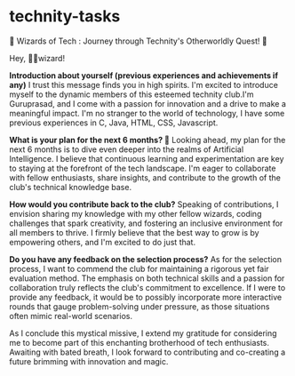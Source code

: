 # technity-tasks
🎩 Wizards of Tech : Journey through Technity's Otherworldly Quest! 🌟

Hey, 🧙‍♂️wizard!

**Introduction about yourself (previous experiences and achievements if any)**
	I trust this message finds you in high spirits. I'm excited to introduce myself to the dynamic members of this esteemed technity club.I'm Guruprasad, and I come with a passion for innovation and a drive to make a meaningful impact. I'm no stranger to the world of technology, I have some previous experiences in C, Java, HTML, CSS, Javascript.


**What is your plan for the next 6 months? 📜**
	Looking ahead, my plan for the next 6 months is to dive even deeper into the realms of Artificial Intelligence. I believe that continuous learning and 
experimentation are key to staying at the forefront of the tech landscape. I'm eager to collaborate with fellow enthusiasts, share insights, and contribute 
to the growth of the club's technical knowledge base.


**How would you contribute back to the club?**
	Speaking of contributions, I envision sharing my knowledge with my other fellow wizards, coding challenges that spark creativity, and fostering an inclusive 
environment for all members to thrive. I firmly believe that the best way to grow is by empowering others, and I'm excited to do just that.


**Do you have any feedback on the selection process?**
	As for the selection process, I want to commend the club for maintaining a rigorous yet fair evaluation method. The emphasis on both technical skills and a passion for collaboration truly reflects the club's commitment to excellence. If I were to provide any feedback, it would be to possibly incorporate more interactive 
rounds that gauge problem-solving under pressure, as those situations often mimic real-world scenarios.

As I conclude this mystical missive, I extend my gratitude for considering me to become part of this enchanting brotherhood of tech enthusiasts. Awaiting with bated 
breath, I look forward to contributing and co-creating a future brimming with innovation and magic.
